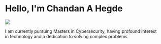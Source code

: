 # Hello, I'm Chandan A Hegde
<a href="https://www.linkedin.com/in/thisischandanhegde/"><img src="https://img.shields.io/badge/-LinkedIn-0072b1?&style=for-the-badge&logo=linkedin&logoColor=white" /></a>


I am currently pursuing Masters in Cybersecurity, having profound interest in technology and a dedication to solving complex problems
